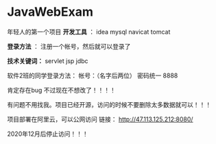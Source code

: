 # JavaWebExam
年轻人的第一个项目
**开发工具** ： idea mysql navicat tomcat 

**登录方法** ： 注册一个帐号，然后就可以登录了

**技术关键词：** servlet jsp jdbc

软件2班的同学登录方法： 帐号：（名字后两位） 密码统一 8888

肯定存在bug 不过现在不想改了！！！！

有问题不用找我。项目已经开源，访问的时候不要删除太多数据就可以！！！

项目部署在阿里云，可以公网访问   链接： http://47.113.125.212:8080/

2020年12月后停止访问！！！



 




